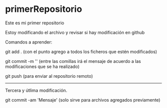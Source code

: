 # primerRepositorio
Este es mi primer repositorio

Estoy modificando el archivo y revisar si hay modificación en github

Comandos a aprender:

git add . (con el punto agrego a todos los ficheros que estén modificados)

git commit -m '' (entre las comillas irá el mensaje de acuerdo a las modificaciones que se ha realizado)

git push (para enviar al repositorio remoto)

--------------------------

Tercera y útlima modificación.

git commit -am 'Mensaje' (solo sirve para archivos agregados previamente)